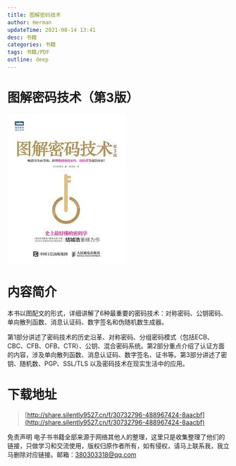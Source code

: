 ```yaml
---
title: 图解密码技术
author: Herman
updateTime: 2021-08-14 13:41
desc: 书籍
categories: 书籍
tags: 书籍/PDF
outline: deep
---
```


# 图解密码技术（第3版）

![](https://raw.githubusercontent.com/silently9527/images/main/008i3skNgy1guv7yfpx6yj607i09fjrg02.jpg)


# 内容简介
本书以图配文的形式，详细讲解了6种最重要的密码技术：对称密码、公钥密码、单向散列函数、消息认证码、数字签名和伪随机数生成器。

第1部分讲述了密码技术的历史沿革、对称密码、分组密码模式（包括ECB、CBC、CFB、OFB、CTR）、公钥、混合密码系统。第2部分重点介绍了认证方面的内容，涉及单向散列函数、消息认证码、数字签名、证书等。第3部分讲述了密钥、随机数、PGP、SSL/TLS 以及密码技术在现实生活中的应用。



# 下载地址
> [http://share.silently9527.cn/f/30732796-488967424-8aacbf](http://share.silently9527.cn/f/30732796-488967424-8aacbf)

免责声明
电子书书籍全部来源于网络其他人的整理，这里只是收集整理了他们的链接，只做学习和交流使用，版权归原作者所有，如有侵权，请马上联系我，我立马删除对应链接。邮箱：380303318@qq.com

